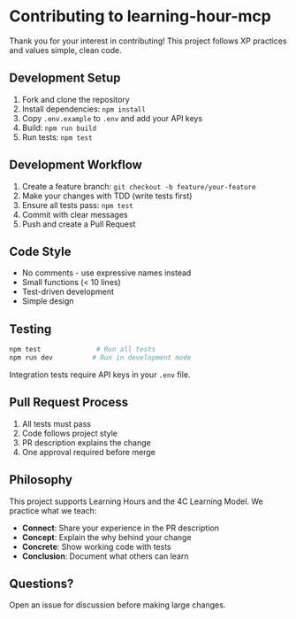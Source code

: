 # Contributing to learning-hour-mcp

Thank you for your interest in contributing! This project follows XP practices and values simple, clean code.

## Development Setup

1. Fork and clone the repository
2. Install dependencies: `npm install`
3. Copy `.env.example` to `.env` and add your API keys
4. Build: `npm run build`
5. Run tests: `npm test`

## Development Workflow

1. Create a feature branch: `git checkout -b feature/your-feature`
2. Make your changes with TDD (write tests first)
3. Ensure all tests pass: `npm test`
4. Commit with clear messages
5. Push and create a Pull Request

## Code Style

- No comments - use expressive names instead
- Small functions (< 10 lines)
- Test-driven development
- Simple design

## Testing

```bash
npm test              # Run all tests
npm run dev          # Run in development mode
```

Integration tests require API keys in your `.env` file.

## Pull Request Process

1. All tests must pass
2. Code follows project style
3. PR description explains the change
4. One approval required before merge

## Philosophy

This project supports Learning Hours and the 4C Learning Model. We practice what we teach:
- **Connect**: Share your experience in the PR description
- **Concept**: Explain the why behind your change
- **Concrete**: Show working code with tests
- **Conclusion**: Document what others can learn

## Questions?

Open an issue for discussion before making large changes.